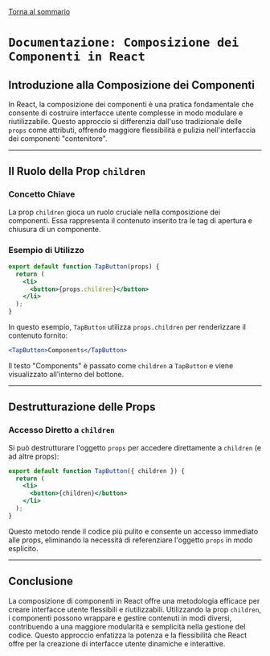 [Torna al sommario](../../Summary.md)

# `Documentazione: Composizione dei Componenti in React`

## Introduzione alla Composizione dei Componenti

In React, la composizione dei componenti è una pratica fondamentale che consente di costruire interfacce utente complesse in modo modulare e riutilizzabile. Questo approccio si differenzia dall'uso tradizionale delle `props` come attributi, offrendo maggiore flessibilità e pulizia nell'interfaccia dei componenti "contenitore".

---

## Il Ruolo della Prop `children`

### Concetto Chiave

La prop `children` gioca un ruolo cruciale nella composizione dei componenti. Essa rappresenta il contenuto inserito tra le tag di apertura e chiusura di un componente.

### Esempio di Utilizzo

```jsx
export default function TapButton(props) {
  return (
    <li>
      <button>{props.children}</button>
    </li>
  );
}
```

In questo esempio, `TapButton` utilizza `props.children` per renderizzare il contenuto fornito:

```jsx
<TapButton>Components</TapButton>
```

Il testo "Components" è passato come `children` a `TapButton` e viene visualizzato all'interno del bottone.

---

## Destrutturazione delle Props

### Accesso Diretto a `children`

Si può destrutturare l'oggetto `props` per accedere direttamente a `children` (e ad altre props):

```jsx
export default function TapButton({ children }) {
  return (
    <li>
      <button>{children}</button>
    </li>
  );
}
```

Questo metodo rende il codice più pulito e consente un accesso immediato alle props, eliminando la necessità di referenziare l'oggetto `props` in modo esplicito.

---

## Conclusione

La composizione di componenti in React offre una metodologia efficace per creare interfacce utente flessibili e riutilizzabili. Utilizzando la prop `children`, i componenti possono wrappare e gestire contenuti in modi diversi, contribuendo a una maggiore modularità e semplicità nella gestione del codice. Questo approccio enfatizza la potenza e la flessibilità che React offre per la creazione di interfacce utente dinamiche e interattive.
